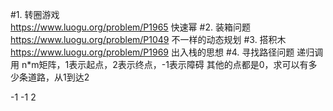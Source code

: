 #1. 转圈游戏  
https://www.luogu.org/problem/P1965 
快速幂
#2. 装箱问题
https://www.luogu.org/problem/P1049
不一样的动态规划
#3. 搭积木
https://www.luogu.org/problem/P1969
出入栈的思想
#4. 寻找路径问题
递归调用
n*m矩阵，1表示起点，2表示终点，-1表示障碍
其他的点都是0，求可以有多少条道路，从1到达2

 -1
 -1        2
